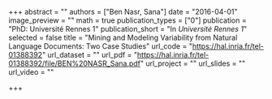 +++
abstract = ""
authors = ["Ben Nasr, Sana"]
date = "2016-04-01"
image_preview = ""
math = true
publication_types = ["0"]
publication = "PhD: Université Rennes 1"
publication_short = "In *Université Rennes 1*"
selected = false
title = "Mining and Modeling Variability from Natural Language Documents: Two Case Studies"
url_code = "https://hal.inria.fr/tel-01388392"
url_dataset = ""
url_pdf = "https://hal.inria.fr/tel-01388392/file/BEN%20NASR_Sana.pdf"
url_project = ""
url_slides = ""
url_video = ""

+++

